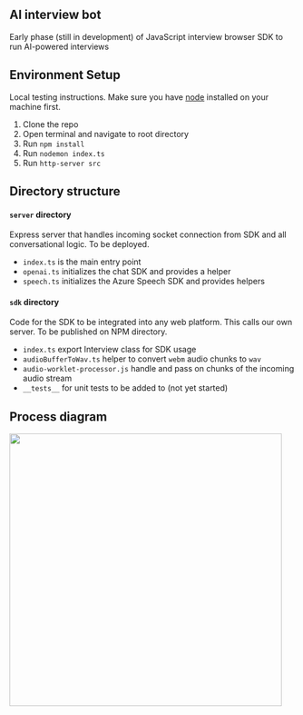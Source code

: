 ## AI interview bot

Early phase (still in development) of JavaScript interview browser SDK to run AI-powered interviews

## Environment Setup

Local testing instructions. Make sure you have [node](https://nodejs.org/en/download) installed on your machine first.

1. Clone the repo
2. Open terminal and navigate to root directory
3. Run `npm install`
4. Run `nodemon index.ts`
5. Run `http-server src`

## Directory structure

#### `server` directory

Express server that handles incoming socket connection from SDK and all conversational logic. To be deployed.

- `index.ts` is the main entry point
- `openai.ts` initializes the chat SDK and provides a helper
- `speech.ts` initializes the Azure Speech SDK and provides helpers

#### `sdk` directory

Code for the SDK to be integrated into any web platform. This calls our own server. To be published on NPM directory.

- `index.ts` export Interview class for SDK usage
- `audioBufferToWav.ts` helper to convert `webm` audio chunks to `wav`
- `audio-worklet-processor.js` handle and pass on chunks of the incoming audio stream
- `__tests__` for unit tests to be added to (not yet started)

## Process diagram

<img src="https://www.plantuml.com/plantuml/png/VP31Rk8m48RlynIZx3ah8M0FQ3TYsueUUga4FPKU9lP4M2Hsv8nLGDpx5EsXZzOdAII10eNwvF7_VRyq7bP2NaAH0sJE2NkC_bPcnODEF_buUSTsw2N_TjTkCXRFLB16JK9eBAfPiFDgQh_CjzVp9bkDbEUDIOBEAiRwJ6q484Ponl7D7OvozupNC_82G4gSnuUAFLA512LvCSgKP0MZaNTMaAsEjc5w75wHckyp1Mp5o1AZ_wlWUMh79REQnUBY2I-aPlIUkRsVr2zyQctPhTFODPC11N4s52bxx01X_FZBitwAamHJ761X51fR1e4KupX1XODcnjHOyakae8q3MA_NS5ZL_Tq1LHlwlA5FweGNyhscrzGao1lma6HiRHVaijxVwTa9cM5yxF-ypPzsb_I2a1v-6ssWgcIQiwzQ6ePiTIZoJm00" width="480">
